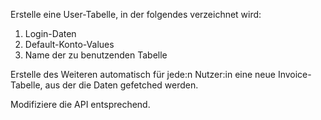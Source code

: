 Erstelle eine User-Tabelle, in der folgendes verzeichnet wird:
1. Login-Daten
2. Default-Konto-Values
3. Name der zu benutzenden Tabelle

Erstelle des Weiteren automatisch für jede:n Nutzer:in eine neue Invoice-Tabelle, aus der die Daten gefetched werden.

Modifiziere die API entsprechend.
